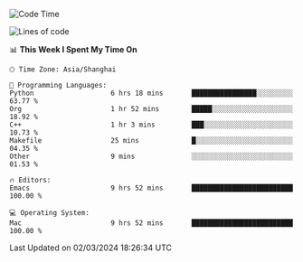 <!--START_SECTION:waka-->
![Code Time](http://img.shields.io/badge/Code%20Time-1%2C808%20hrs%2039%20mins-blue)

![Lines of code](https://img.shields.io/badge/From%20Hello%20World%20I%27ve%20Written-288.1%20thousand%20lines%20of%20code-blue)

📊 **This Week I Spent My Time On** 

```text
🕑︎ Time Zone: Asia/Shanghai

💬 Programming Languages: 
Python                   6 hrs 18 mins       ████████████████░░░░░░░░░   63.77 % 
Org                      1 hr 52 mins        █████░░░░░░░░░░░░░░░░░░░░   18.92 % 
C++                      1 hr 3 mins         ███░░░░░░░░░░░░░░░░░░░░░░   10.73 % 
Makefile                 25 mins             █░░░░░░░░░░░░░░░░░░░░░░░░   04.35 % 
Other                    9 mins              ░░░░░░░░░░░░░░░░░░░░░░░░░   01.53 % 

🔥 Editors: 
Emacs                    9 hrs 52 mins       █████████████████████████   100.00 % 

💻 Operating System: 
Mac                      9 hrs 52 mins       █████████████████████████   100.00 % 
```


 Last Updated on 02/03/2024 18:26:34 UTC
<!--END_SECTION:waka-->
